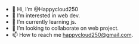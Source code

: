 - 👋 Hi, I’m @Happycloud250
- 👀 I’m interested in web dev.
- 🌱 I’m currently learning js.
- 💞️ I’m looking to collaborate on web project.
- 📫 How to reach me happycloud250@gmail.com.

<!---
Happycloud250/Happycloud250 is a ✨ special ✨ repository because its `README.md` (this file) appears on your GitHub profile.
You can click the Preview link to take a look at your changes.
--->

